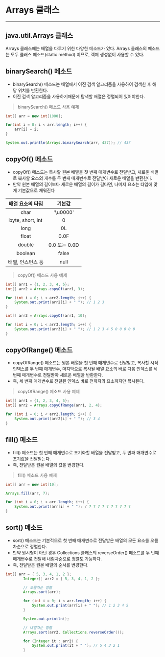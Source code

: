 # Arrays 클래스

---

## java.util.Arrays 클래스

Arrays 클래스에는 배열을 다루기 위한 다양한 메소드가 있다.
Arrays 클래스의 메소드는 모두 클래스 메소드(static method) 이므로, 객체 생성없이 사용할 수 있다.

## binarySearch() 메소드

- binarySearch() 메소드는 배열에서 이진 검색 알고리즘을 사용하여 검색한 후 해당 위치를 반환한다.
- 이진 검색 알고리즘을 사용하기때문에 탐색할 배열은 정렬되어 있어야한다.

> binarySearch() 메소드 사용 예제

```java
int[] arr = new int[1000];

for(int i = 0; i < arr.length; i++) {
    arr[i] = i;
}

System.out.println(Arrays.binarySearch(arr, 437)); // 437
```

## copyOf() 메소드

- copyOf() 메소드는 복사할 원본 배열을 첫 번째 매개변수로 전달받고, 새로운 배열로 복사할 요소의 개수를 두 번째 매개변수로 전달받아 새로운 배열을 반환한다.
- 만약 원본 배열의 길이보다 새로운 배열의 길이가 길다면, 나머지 요소는 타입에 맞게 기본값으로 채워진다

| 배열 요소의 타입  |    기본값     |
| :---------------: | :-----------: |
|       char        |   '\u0000'    |
| byte, short, int  |       0       |
|       long        |      0L       |
|       float       |     0.0F      |
|      double       | 0.0 또는 0.0D |
|      boolean      |     false     |
| 배열, 인스턴스 등 |     null      |

> copyOf() 메소드 사용 예제

```java
int[] arr1 = {1, 2, 3, 4, 5};
int[] arr2 = Arrays.copyOf(arr1, 3);

for (int i = 0; i < arr2.length; i++) {
    System.out.print(arr2[i] + " "); // 1 2 3
}

int[] arr3 = Arrays.copyOf(arr1, 10);

for (int i = 0; i < arr3.length; i++) {
    System.out.print(arr3[i] + " "); // 1 2 3 4 5 0 0 0 0 0
}
```

## copyOfRange() 메소드

- copyOfRange() 메소드는 원본 배열을 첫 번째 매개변수로 전달받고, 복사할 시작 인덱스를 두 번째 매개변수, 마지막으로 복사될 배열 요소의 바로 다음 인덱스를 세 번째 매개변수로 전달받아 새로운 배열을 반환한다.
- 즉, 세 번째 매개변수로 전달된 인덱스 바로 전까지의 요소까지만 복사된다.

> copyOfRange() 메소드 사용 예제

```java
int[] arr1 = {1, 2, 3, 4, 5};
int[] arr2 = Arrays.copyOfRange(arr1, 2, 4);

for (int i = 0; i < arr2.length; i++) {
    System.out.print(arr2[i] + " "); // 3 4
}
```

## fill() 메소드

- fill() 메소드는 첫 번째 매개변수로 초기화할 배열을 전달받고, 두 번째 매개변수로 초기값을 전달받는다.
- 즉, 전달받은 원본 배열의 값을 변경한다.

> fill() 메소드 사용 예제

```java
int[] arr = new int[10];

Arrays.fill(arr, 7);

for (int i = 0; i < arr.length; i++) {
    System.out.print(arr[i] + " "); / 7 7 7 7 7 7 7 7 7 7
}
```

## sort() 메소드

- sort() 메소드는 기본적으로 첫 번째 매개변수로 전달받은 배열의 모든 요소를 오름차순으로 정렬한다.
- 만약 원시형이 아닌 경우 Collections 클래스의 reverseOrder() 메소드를 두 번째 매개변수로 전달해 내림차순으로 정렬도 가능하다.
- 즉, 전달받은 원본 배열의 순서를 변경한다.

```java
int[] arr = { 5, 3, 4, 1, 2 };
        Integer[] arr2 = { 5, 3, 4, 1, 2 };

        // 오름차순 정렬
        Arrays.sort(arr);

        for (int i = 0; i < arr.length; i++) {
            System.out.print(arr[i] + " "); // 1 2 3 4 5
        }

        System.out.println();

        // 내림차순 정렬
        Arrays.sort(arr2, Collections.reverseOrder());

        for (Integer it : arr2) {
            System.out.print(it + " "); // 5 4 3 2 1
        }
```
